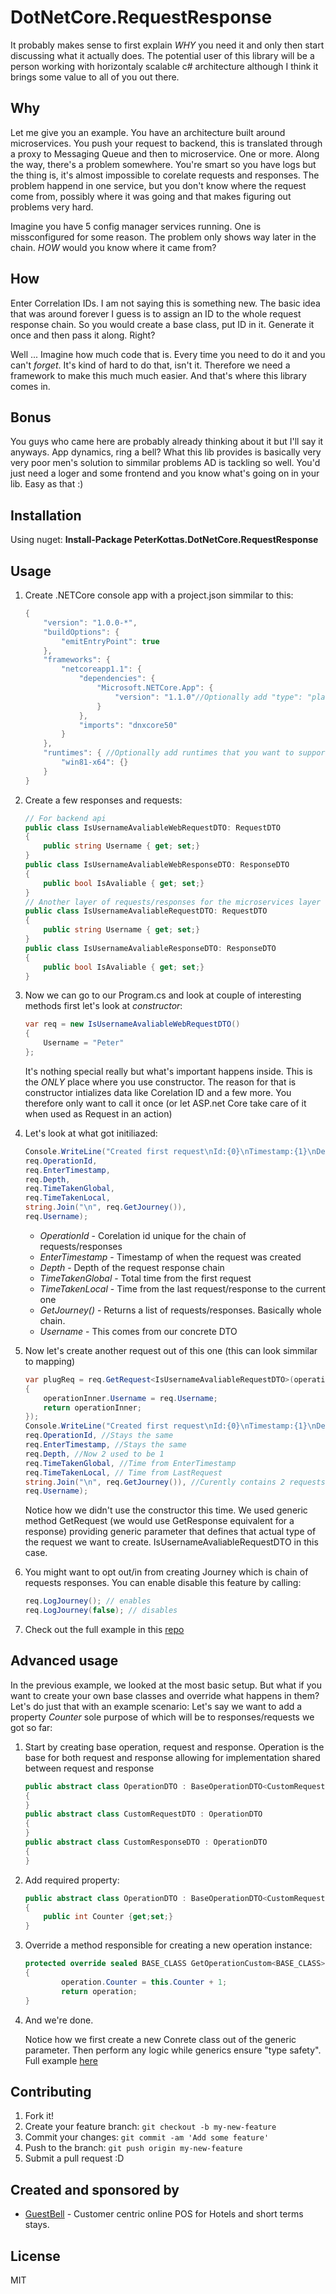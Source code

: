 # DotNetCore.RequestResponse

It probably makes sense to first explain *WHY* you need it and only then start discussing what it actually does.
The potential user of this library will be a person working with horizontaly scalable c# architecture although I think it brings some value to all of you out there.

## Why

Let me give you an example. You have an architecture built around microservices. You push your request to backend, this is translated through a proxy to Messaging Queue and then to microservice. One or more. Along the way, there's a problem somewhere. You're smart so you have logs but the thing is, it's almost impossible to corelate requests and responses. The problem happend in one service, but you don't know where the request come from, possibly where it was going and that makes figuring out problems very hard. 

Imagine you have 5 config manager services running. One is missconfigured for some reason. The problem only shows way later in the chain. *HOW* would you know where it came from? 

## How

Enter Correlation IDs. I am not saying this is something new. The basic idea that was around forever I guess is to assign an ID to the whole request response chain. So you would create a base class, put ID in it. Generate it once and then pass it along. Right?

Well ... Imagine how much code that is. Every time you need to do it and you can't *forget*. It's kind of hard to do that, isn't it. Therefore we need a framework to make this much much easier. And that's where this library comes in.

## Bonus

You guys who came here are probably already thinking about it but I'll say it anyways. App dynamics, ring a bell? What this lib provides is basically very very poor men's solution to simmilar problems AD is tackling so well. You'd just need a loger and some frontend and you know what's going on in your lib. Easy as that :)

## Installation

Using nuget:
**Install-Package PeterKottas.DotNetCore.RequestResponse**

## Usage

1. Create .NETCore console app with a project.json simmilar to this:
	
	```cs
	{
		"version": "1.0.0-*",
		"buildOptions": {
			"emitEntryPoint": true
		},
		"frameworks": {
			"netcoreapp1.1": {
				"dependencies": {
					"Microsoft.NETCore.App": {
						"version": "1.1.0"//Optionally add "type": "platform" if you don't want self contained app
					}
				},
				"imports": "dnxcore50"
			}
		},
		"runtimes": { //Optionally add runtimes that you want to support
			"win81-x64": {}
		}
	}
	```
2. Create a few responses and requests:

	```cs
	// For backend api
	public class IsUsernameAvaliableWebRequestDTO: RequestDTO
  	{
		public string Username { get; set;}
  	}
	public class IsUsernameAvaliableWebResponseDTO: ResponseDTO
  	{
		public bool IsAvaliable { get; set;}
  	}
	// Another layer of requests/responses for the microservices layer to ensure separation
	public class IsUsernameAvaliableRequestDTO: RequestDTO
  	{
		public string Username { get; set;}
  	}
	public class IsUsernameAvaliableResponseDTO: ResponseDTO
  	{
		public bool IsAvaliable { get; set;}
  	}
	```
2. Now we can go to our Program.cs and look at couple of interesting methods first let's look at *constructor*:

	```cs
	var req = new IsUsernameAvaliableWebRequestDTO()
	{
		Username = "Peter"
  	};
	```
	It's nothing special really but what's important happens inside. This is the *ONLY* place where you use constructor. The reason for that is constructor intializes data like Corelation ID and a few more. You therefore only want to call it once (or let ASP.net Core take care of it when used as Request in an action) 
3. Let's look at what got initiliazed:
	
	```cs
	Console.WriteLine("Created first request\nId:{0}\nTimestamp:{1}\nDepth:{2}\nTimeTakenGlobal:{3}\nTimeTakenLocal:{4}\nJourney:{5}\nValue:{6}\n\n", 
    req.OperationId, 
    req.EnterTimestamp, 
    req.Depth, 
    req.TimeTakenGlobal,
    req.TimeTakenLocal,
    string.Join("\n", req.GetJourney()),
    req.Username);
	```
	* *OperationId* - Corelation id unique for the chain of requests/responses
	* *EnterTimestamp* - Timestamp of when the request was created
	* *Depth* - Depth of the request response chain
	* *TimeTakenGlobal* - Total time from the first request
	* *TimeTakenLocal* - Time from the last request/response to the current one
	* *GetJourney()* - Returns a list of requests/responses. Basically whole chain.
	* *Username* - This comes from our concrete DTO
4. Now let's create another request out of this one (this can look simmilar to mapping)
	
	```cs
	var plugReq = req.GetRequest<IsUsernameAvaliableRequestDTO>(operationInner =>
	{
		operationInner.Username = req.Username;
		return operationInner;
	});
	Console.WriteLine("Created first request\nId:{0}\nTimestamp:{1}\nDepth:{2}\nTimeTakenGlobal:{3}\nTimeTakenLocal:{4}\nJourney:{5}\nValue:{6}\n\n", 
    req.OperationId, //Stays the same
    req.EnterTimestamp, //Stays the same
    req.Depth, //Now 2 used to be 1
    req.TimeTakenGlobal, //Time from EnterTimestamp
    req.TimeTakenLocal, // Time from LastRequest
    string.Join("\n", req.GetJourney()), //Curently contains 2 requests
    req.Username);
	```
	
	Notice how we didn't use the constructor this time. We used generic method GetRequest (we would use GetResponse equivalent for a response) providing generic parameter that defines that actual type of the request we want to create. IsUsernameAvaliableRequestDTO in this case. 
5. You might want to opt out/in from creating Journey which is chain of requests responses. You can enable disable this feature by calling:
	
	```cs
  	req.LogJourney(); // enables
	req.LogJourney(false); // disables
	```
6. Check out the full example in this [repo](https://github.com/PeterKottas/DotNetCore.RequestResponse/blob/master/Source/PeterKottas.DotNetCore.RequestResponse.Example/Program.cs)

## Advanced usage
In the previous example, we looked at the most basic setup. But what if you want to create your own base classes and override what happens in them? Let's do just that with an example scenario:
Let's say we want to add a property *Counter* sole purpose of which will be to responses/requests we got so far:

1. Start by creating base operation, request and response. Operation is the base for both request and response allowing for implementation shared between request and response
	
	```cs
	public abstract class OperationDTO : BaseOperationDTO<CustomRequestDTO, CustomResponseDTO, OperationDTO>
  	{
  	}
	public abstract class CustomRequestDTO : OperationDTO
  	{
  	}
	public abstract class CustomResponseDTO : OperationDTO
  	{
  	}
	```
2. Add required property:
	
	```cs
	public abstract class OperationDTO : BaseOperationDTO<CustomRequestDTO, CustomResponseDTO, OperationDTO>
  	{
		public int Counter {get;set;}
  	}
	```
2. Override a method responsible for creating a new operation instance:
	
	```cs
	protected override sealed BASE_CLASS GetOperationCustom<BASE_CLASS>(BASE_CLASS operation)
  	{
    		operation.Counter = this.Counter + 1;
    		return operation;
  	}
	```
3. And we're done. 
	
	Notice how we first create a new Conrete class out of the generic parameter. Then perform any logic while generics ensure "type safety". Full example [here](https://github.com/PeterKottas/DotNetCore.RequestResponse/blob/master/Source/PeterKottas.DotNetCore.RequestResponse.Example/DTO/CustomBaseOperationDTO.cs)

## Contributing

1. Fork it!
2. Create your feature branch: `git checkout -b my-new-feature`
3. Commit your changes: `git commit -am 'Add some feature'`
4. Push to the branch: `git push origin my-new-feature`
5. Submit a pull request :D

## Created and sponsored by

- [GuestBell](https://guestbell.com/) - Customer centric online POS for Hotels and short terms stays.

## License

MIT 
